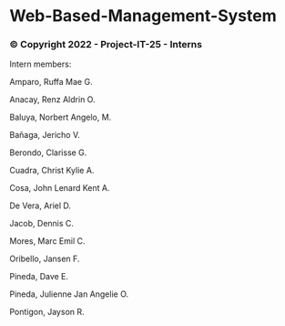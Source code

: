 # Web-Based-Management-System

### © Copyright 2022 - Project-IT-25 - Interns

Intern members:

Amparo, Ruffa Mae G.

Anacay, Renz Aldrin O.

Baluya, Norbert Angelo, M.

Bañaga, Jericho V.

Berondo, Clarisse G.

Cuadra, Christ Kylie A.

Cosa, John Lenard Kent A.

De Vera, Ariel D.

Jacob, Dennis C.

Mores, Marc Emil C.

Oribello, Jansen F.

Pineda, Dave E.

Pineda, Julienne Jan Angelie O.

Pontigon, Jayson R.
